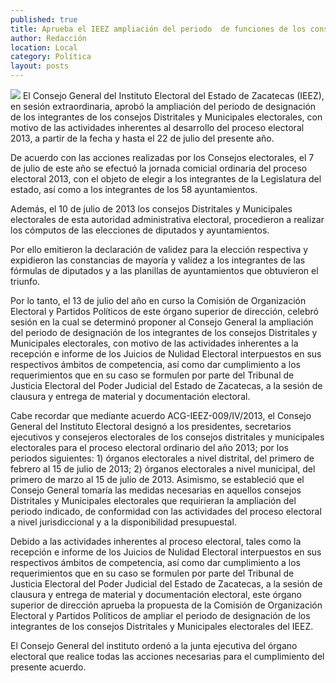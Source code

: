 ```yaml
---
published: true
title: Aprueba el IEEZ ampliación del periodo  de funciones de los consejos electorales
author: Redacción
location: Local
category: Política
layout: posts
---
```


![](http://i.imgur.com/eGvizrIm.jpg)
El Consejo General del Instituto Electoral del Estado de Zacatecas (IEEZ), en sesión extraordinaria, aprobó la ampliación del periodo de designación de los integrantes de los consejos Distritales y Municipales electorales, con motivo de las actividades inherentes al desarrollo del proceso electoral 2013, a partir de la fecha y hasta el 22 de julio del presente año.

De acuerdo con las acciones realizadas por los Consejos electorales, el 7 de julio de este año se efectuó la jornada comicial ordinaria del proceso electoral 2013, con el objeto de elegir a los integrantes de la Legislatura del estado, así como a los integrantes de los 58 ayuntamientos.

Además, el 10 de julio de 2013 los consejos Distritales y Municipales electorales de esta autoridad administrativa electoral, procedieron a realizar los cómputos de las elecciones de diputados y ayuntamientos.

Por ello emitieron la declaración de validez para la elección respectiva y expidieron las constancias de mayoría y validez a los integrantes de las fórmulas de diputados y a las planillas de ayuntamientos que obtuvieron el triunfo. 

Por lo tanto, el 13 de julio del año en curso la Comisión de Organización Electoral y Partidos Políticos de este órgano superior de dirección, celebró sesión en la cual se determinó proponer al Consejo General la ampliación del periodo de designación de los integrantes de los consejos Distritales y Municipales electorales, con motivo de las actividades inherentes a la recepción e informe de los Juicios de Nulidad Electoral interpuestos en sus respectivos ámbitos de competencia, así como dar cumplimiento a los requerimientos que en su caso se formulen por parte del Tribunal de Justicia Electoral del Poder Judicial del Estado de Zacatecas, a la sesión de clausura y entrega de material y documentación electoral.

Cabe recordar que mediante acuerdo ACG-IEEZ-009/IV/2013, el Consejo General del Instituto Electoral designó a los presidentes, secretarios ejecutivos y consejeros electorales de los consejos distritales y municipales electorales para el proceso electoral ordinario del año 2013; por los periodos siguientes: 1) órganos electorales a nivel distrital, del primero de febrero al 15 de julio de 2013; 2) órganos electorales a nivel municipal, del primero de marzo al 15 de julio de 2013.
Asimismo, se estableció que el Consejo General tomaría las medidas necesarias en aquellos consejos Distritales y Municipales electorales que requirieran la ampliación del periodo indicado, de conformidad con las actividades del proceso electoral a nivel jurisdiccional y a la disponibilidad presupuestal.

Debido a las actividades inherentes al proceso electoral, tales como la recepción e informe de los Juicios de Nulidad Electoral interpuestos en sus respectivos ámbitos de competencia, así como dar cumplimiento a los requerimientos que en su caso se formulen por parte del Tribunal de Justicia Electoral del Poder Judicial del Estado de Zacatecas, a la sesión de clausura y entrega de material y documentación electoral, este órgano superior de dirección aprueba la propuesta de la Comisión de Organización Electoral y Partidos Políticos de ampliar el periodo de designación de los integrantes de los consejos Distritales y Municipales electorales del IEEZ.

El Consejo General del instituto ordenó a la junta ejecutiva del órgano electoral que realice todas las acciones necesarias para el cumplimiento del presente acuerdo.
